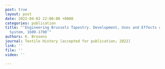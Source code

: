 ```yaml
---
post: true
layout: post
date: 2022-04-02 22:00:00 +0000
categories: publication
title: "‘Engineering Brussels Tapestry. Development, Uses and Effects of the Privilege
  System, 1600-1700’"
authors: K. Brosens
journal: Textile History [accepted for publication; 2022]
link: ''
file: ''
video: ''

---
```

